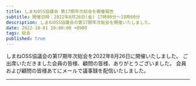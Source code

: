 ```yaml
---
title: しまねOSS協議会 第17期年次総会を開催報告
subtitle: 開催日時：2022年8月26日(金) 17時00分～18時00分 
description: しまねOSS協議会の第17期年次総会を開催いたしました。
date: 2022-10-01 10:00:00 +0900
tags: 総会
published: true
--- 
```


しまねOSS協議会の第17期年次総会を2022年8月26日に開催いたしました。
ご出席いただきました会員の皆様、顧問の皆様、ありがとうございました。
会員および顧問の皆様あてにメールで議事録を配信いたしました。

---
